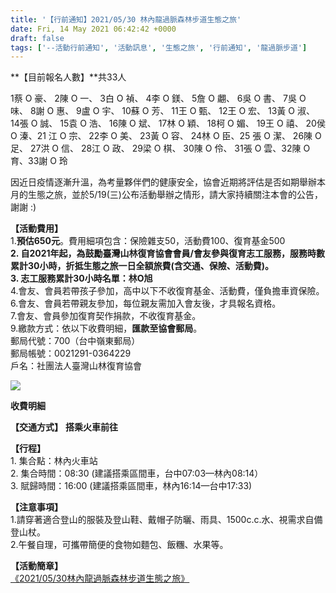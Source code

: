 ```yaml
---
title: '【行前通知】2021/05/30 林內龍過脈森林步道生態之旅'
date: Fri, 14 May 2021 06:42:42 +0000
draft: false
tags: ['--活動行前通知', '活動訊息', '生態之旅', '行前通知', '龍過脈步道']
---
```


**【目前報名人數】**共33人

1蔡 O 豪、 2陳 O 一、 3白 O 禎、 4李 O 鎂、 5詹 O 翽、 6吳 O 書、 7吳 O 味、 8謝 O 惠、 9盧 O 宇、 10蘇 O 芳、 11王 O 甄、 12王 O 宏、 13黃 O 淑、 14張 O 誠、 15袁 O 浩、 16陳 O 斌、 17林 O 穎、 18柯 O 媚、 19王 O 禧、 20侯 O 溱、21 江 O 宗、 22李 O 美、 23黃 O 容、 24林 O 臣、25 張 O 潔、 26陳 O 足、 27洪 O 信、 28江 O 政、 29梁 O 棋、 30陳 O 伶、 31張 O 雲、32陳 O 育、33謝 O 玲

因近日疫情逐漸升溫，為考量夥伴們的健康安全，協會近期將評估是否如期舉辦本月的生態之旅，並於5/19(三)公布活動舉辦之情形，請大家持續關注本會的公告，謝謝 :)

**【活動費用】**  
1.**預估650元**。費用細項包含：保險雜支50，活動費100、復育基金500  
**2\. 自2021年起，為鼓勵臺灣山林復育協會會員/會友參與復育志工服務，服務時數累計30小時，折抵生態之旅一日全額旅費(含交通、保險、活動費)。**  
**3\. 志工服務累計30小時名單：林O旭**  
4.會友、會員若帶孩子參加，高中以下不收復育基金、活動費，僅負擔車資保險。  
6.會友、會員若帶親友參加，每位親友需加入會友後，才具報名資格。  
7.會友、會員參加復育契作捐款，不收復育基金。  
9.繳款方式：依以下收費明細，**匯款至協會郵局**。  
郵局代號：700（台中嶺東郵局）  
郵局帳號：0021291-0364229  
戶名：社團法人臺灣山林復育協會

![](https://www.reforestation.tw/wp-content/uploads/2021/05/收費明細-1.jpg)

**收費明細**

**【交通方式】** **搭乘火車前往**

**【行程】**  
1\. 集合點：林內火車站  
2\. 集合時間：08:30 (建議搭乘區間車，台中07:03—林內08:14）  
3\. 賦歸時間：16:00 (建議搭乘區間車，林內16:14—台中17:33)

**【注意事項】**  
1.請穿著適合登山的服裝及登山鞋、戴帽子防曬、雨具、1500c.c.水、視需求自備登山杖。  
2.午餐自理，可攜帶簡便的食物如麵包、飯糰、水果等。

**【活動簡章】**  
[《2021/05/30林內龍過脈森林步道生態之旅》](https://www.reforestation.tw/?p=6371)